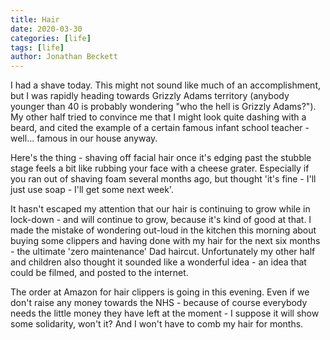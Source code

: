 ```yaml
---
title: Hair
date: 2020-03-30
categories: [life]
tags: [life]
author: Jonathan Beckett
---
```


I had a shave today. This might not sound like much of an accomplishment, but I was rapidly heading towards Grizzly Adams territory (anybody younger than 40 is probably wondering "who the hell is Grizzly Adams?"). My other half tried to convince me that I might look quite dashing with a beard, and cited the example of a certain famous infant school teacher - well... famous in our house anyway.

Here's the thing - shaving off facial hair once it's edging past the stubble stage feels a bit like rubbing your face with a cheese grater. Especially if you ran out of shaving foam several months ago, but thought 'it's fine - I'll just use soap - I'll get some next week'.

It hasn't escaped my attention that our hair is continuing to grow while in lock-down - and will continue to grow, because it's kind of good at that. I made the mistake of wondering out-loud in the kitchen this morning about buying some clippers and having done with my hair for the next six months - the ultimate 'zero maintenance' Dad haircut. Unfortunately my other half and children also thought it sounded like a wonderful idea - an idea that could be filmed, and posted to the internet.

The order at Amazon for hair clippers is going in this evening. Even if we don't raise any money towards the NHS - because of course everybody needs the little money they have left at the moment - I suppose it will show some solidarity, won't it? And I won't have to comb my hair for months.